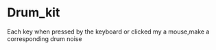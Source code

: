 # Drum_kit
Each key when pressed by the keyboard or clicked my a mouse,make a corresponding drum noise
